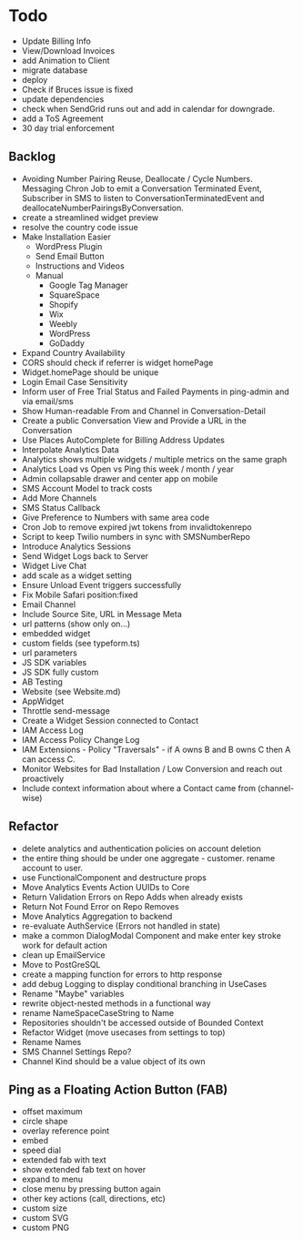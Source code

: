 # Todo

- Update Billing Info
- View/Download Invoices
- add Animation to Client
- migrate database
- deploy
- Check if Bruces issue is fixed
- update dependencies
- check when SendGrid runs out and add in calendar for downgrade.
- add a ToS Agreement
- 30 day trial enforcement

## Backlog

- Avoiding Number Pairing Reuse, Deallocate / Cycle Numbers. Messaging Chron Job to emit a Conversation Terminated Event, Subscriber in SMS to listen to ConversationTerminatedEvent and deallocateNumberPairingsByConversation.
- create a streamlined widget preview
- resolve the country code issue
- Make Installation Easier
  - WordPress Plugin
  - Send Email Button
  - Instructions and Videos
  - Manual
    - Google Tag Manager
    - SquareSpace
    - Shopify
    - Wix
    - Weebly
    - WordPress
    - GoDaddy
- Expand Country Availability
- CORS should check if referrer is widget homePage
- Widget.homePage should be unique
- Login Email Case Sensitivity
- Inform user of Free Trial Status and Failed Payments in ping-admin and via email/sms
- Show Human-readable From and Channel in Conversation-Detail
- Create a public Conversation View and Provide a URL in the Conversation
- Use Places AutoComplete for Billing Address Updates
- Interpolate Analytics Data
- Analytics shows multiple widgets / multiple metrics on the same graph
- Analytics Load vs Open vs Ping this week / month / year
- Admin collapsable drawer and center app on mobile
- SMS Account Model to track costs
- Add More Channels
- SMS Status Callback
- Give Preference to Numbers with same area code
- Cron Job to remove expired jwt tokens from invalidtokenrepo
- Script to keep Twilio numbers in sync with SMSNumberRepo
- Introduce Analytics Sessions
- Send Widget Logs back to Server
- Widget Live Chat
- add scale as a widget setting
- Ensure Unload Event triggers successfully
- Fix Mobile Safari position:fixed
- Email Channel
- Include Source Site, URL in Message Meta
- url patterns (show only on...)
- embedded widget
- custom fields (see typeform.ts)
- url parameters
- JS SDK variables
- JS SDK fully custom
- AB Testing
- Website (see Website.md)
- AppWidget
- Throttle send-message
- Create a Widget Session connected to Contact
- IAM Access Log
- IAM Access Policy Change Log
- IAM Extensions - Policy "Traversals" - if A owns B and B owns C then A can access C.
- Monitor Websites for Bad Installation / Low Conversion and reach out proactively
- Include context information about where a Contact came from (channel-wise)

## Refactor

- delete analytics and authentication policies on account deletion
- the entire thing should be under one aggregate - customer. rename account to user.
- use FunctionalComponent<Props> and destructure props
- Move Analytics Events Action UUIDs to Core
- Return Validation Errors on Repo Adds when already exists
- Return Not Found Error on Repo Removes
- Move Analytics Aggregation to backend
- re-evaluate AuthService (Errors not handled in state)
- make a common DialogModal Component and make enter key stroke work for default action
- clean up EmailService
- Move to PostGreSQL
- create a mapping function for errors to http response
- add debug Logging to display conditional branching in UseCases
- Rename "Maybe" variables
- rewrite object-nested methods in a functional way
- rename NameSpaceCaseString to Name
- Repositories shouldn't be accessed outside of Bounded Context
- Refactor Widget (move usecases from settings to top)
- Rename Names
- SMS Channel Settings Repo?
- Channel Kind should be a value object of its own

## Ping as a Floating Action Button (FAB)

- offset maximum
- circle shape
- overlay reference point
- embed
- speed dial
- extended fab with text
- show extended fab text on hover
- expand to menu
- close menu by pressing button again
- other key actions (call, directions, etc)
- custom size
- custom SVG
- custom PNG
